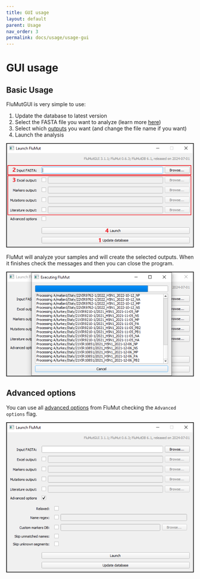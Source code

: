```yaml
---
title: GUI usage
layout: default
parent: Usage
nav_order: 3
permalink: docs/usage/usage-gui
---
```


# GUI usage

## Basic Usage

FluMutGUI is very simple to use:

1. Update the database to latest version
1. Select the FASTA file you want to analyze (learn more [here](./input-file))
1. Select which [outputs](../output) you want (and change the file name if you want)
1. Launch the analysis

![](../../images/GUI-usage.png)

FluMut will analyze your samples and will create the selected outputs.
When it finishes check the messages and then you can close the program.

![](../../images/GUI-usage-done.png)

## Advanced options

You can use all [advanced options](./usage-cli#options) from FluMut checking the `Advanced options` flag.

![](../../images/GUI-options.png)
